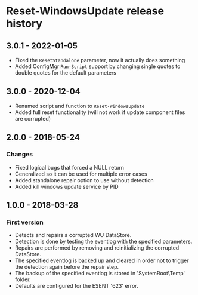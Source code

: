 # Reset-WindowsUpdate release history

## 3.0.1 - 2022-01-05

* Fixed the `ResetStandalone` parameter, now it actually does something
* Added ConfigMgr `Run-Script` support by changing single quotes to double quotes for the default parameters

## 3.0.0 - 2020-12-04

* Renamed script and function to `Reset-WindowsUpdate`
* Added full reset functionality (will not work if update component files are corrupted)

## 2.0.0 - 2018-05-24

### Changes

* Fixed logical bugs that forced a NULL return
* Generalized so it can be used for multiple error cases
* Added standalone repair option to use without detection
* Added kill windows update service by PID

## 1.0.0 - 2018-03-28

### First version

* Detects and repairs a corrupted WU DataStore.
* Detection is done by testing the eventlog with the specified parameters.
* Repairs are performed by removing and reinitializing the corrupted DataStore.
* The specified eventlog is backed up and cleared in order not to trigger the detection again before the repair step.
* The backup of the specified eventlog is stored in 'SystemRoot\Temp' folder.
* Defaults are configured for the ESENT '623' error.
